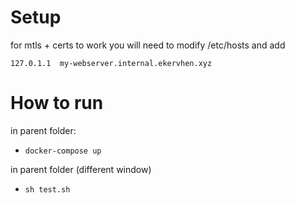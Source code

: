 # Setup

for mtls + certs to work you will need to modify /etc/hosts and add 

`127.0.1.1	my-webserver.internal.ekervhen.xyz`

# How to run

in parent folder:
 - `docker-compose up`
 
in parent folder (different window)
 - `sh test.sh`
